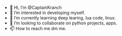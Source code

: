 - 👋 Hi, I’m @CaptainKranch
- 👀 I’m interested in developing myself.
- 🌱 I’m currently learning deep learing, lua code, linux.
- 💞️ I’m looking to collaborate on python projects, apps.
- 📫 How to reach me dm me.

<!---
CaptainKranch/CaptainKranch is a ✨ special ✨ repository because its `README.md` (this file) appears on your GitHub profile.
You can click the Preview link to take a look at your changes.
--->
